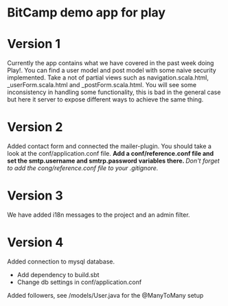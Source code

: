 BitCamp demo app for play
=================================

<h1> Version 1 </h1>

Currently the app contains what we have covered in the past week doing Play!.
You can find a user model and post model with some naive security implemented.
Take a not of partial views such as navigation.scala.html, _userForm.scala.html and _postForm.scala.html.
You will see some inconsistency in handling some functionality, this is bad in the general case but here it server
to expose different ways to achieve the same thing.


<h1> Version 2 </h1>

Added contact form and connected the mailer-plugin. You should take a look at the conf/application.conf file.
<b> Add a conf/reference.conf file and set the smtp.username and smtrp.password variables there. </b>
<i> Don't forget to add the cong/reference.conf file to your .gitignore. </i>

<h1> Version 3 </h1>

We have added i18n messages to the project and an admin filter.

<h1> Version 4 </h1>

Added connection to mysql database.
<ul>
	<li> Add dependency to build.sbt </li>
	<li> Change db settings in conf/application.conf </li>
</ul>

Added followers, see /models/User.java for the @ManyToMany setup